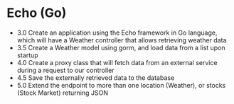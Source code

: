 # Echo (Go)

- 3.0 Create an application using the Echo framework in Go language, which will have a Weather controller that allows retrieving weather data
- 3.5 Create a Weather model using gorm, and load data from a list upon startup
- 4.0 Create a proxy class that will fetch data from an external service during a request to our controller
- 4.5 Save the externally retrieved data to the database
- 5.0 Extend the endpoint to more than one location (Weather), or stocks (Stock Market) returning JSON